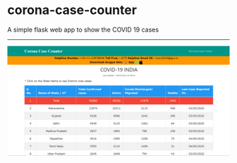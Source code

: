 # corona-case-counter
A simple flask web app to show the COVID 19 cases<hr>
<img src="/static/img/corona-case-counter.jpg"/>